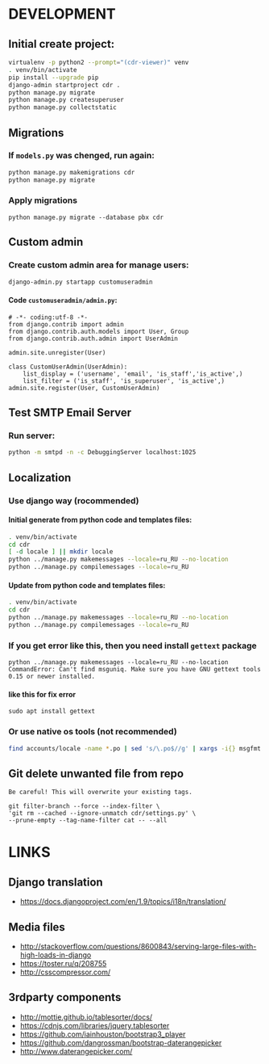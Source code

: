 # DEVELOPMENT

## Initial create project:

```bash
virtualenv -p python2 --prompt="(cdr-viewer)" venv
. venv/bin/activate
pip install --upgrade pip
django-admin startproject cdr .
python manage.py migrate
python manage.py createsuperuser
python manage.py collectstatic
```

## Migrations

### If `models.py` was chenged, run again:

```bash
python manage.py makemigrations cdr
python manage.py migrate
```

### Apply migrations

```
python manage.py migrate --database pbx cdr
```

## Custom admin

### Create custom admin area for manage users:
```bash
django-admin.py startapp customuseradmin
```
#### Code `customuseradmin/admin.py`:
```
# -*- coding:utf-8 -*-
from django.contrib import admin
from django.contrib.auth.models import User, Group
from django.contrib.auth.admin import UserAdmin

admin.site.unregister(User)

class CustomUserAdmin(UserAdmin):
    list_display = ('username', 'email', 'is_staff','is_active',)
    list_filter = ('is_staff', 'is_superuser', 'is_active',)
admin.site.register(User, CustomUserAdmin)
```

## Test **SMTP** Email Server

### Run server:
```bash
python -m smtpd -n -c DebuggingServer localhost:1025
```

## Localization

### Use django way (rocommended)

#### Initial generate from python code and templates files:

```bash
. venv/bin/activate
cd cdr
[ -d locale ] || mkdir locale
python ../manage.py makemessages --locale=ru_RU --no-location
python ../manage.py compilemessages --locale=ru_RU
```

#### Update from python code and templates files:

```bash
. venv/bin/activate
cd cdr
python ../manage.py makemessages --locale=ru_RU --no-location
python ../manage.py compilemessages --locale=ru_RU
```

### If you get error like this, then you need install `gettext` package
```
python ../manage.py makemessages --locale=ru_RU --no-location
CommandError: Can't find msguniq. Make sure you have GNU gettext tools 0.15 or newer installed.
```

#### like this for fix error

```
sudo apt install gettext
```

### Or use native os tools (not recommended)
```bash
find accounts/locale -name *.po | sed 's/\.po$//g' | xargs -i{} msgfmt {}.po -o {}.mo
```

## Git delete unwanted file from repo

`Be careful! This will overwrite your existing tags.`
```
git filter-branch --force --index-filter \
'git rm --cached --ignore-unmatch cdr/settings.py' \
--prune-empty --tag-name-filter cat -- --all
```

# LINKS

## Django translation
* https://docs.djangoproject.com/en/1.9/topics/i18n/translation/

## Media files
* http://stackoverflow.com/questions/8600843/serving-large-files-with-high-loads-in-django
* https://toster.ru/q/208755
* http://csscompressor.com/

## 3rdparty components
* http://mottie.github.io/tablesorter/docs/
* https://cdnjs.com/libraries/jquery.tablesorter
* https://github.com/iainhouston/bootstrap3_player
* https://github.com/dangrossman/bootstrap-daterangepicker
* http://www.daterangepicker.com/
